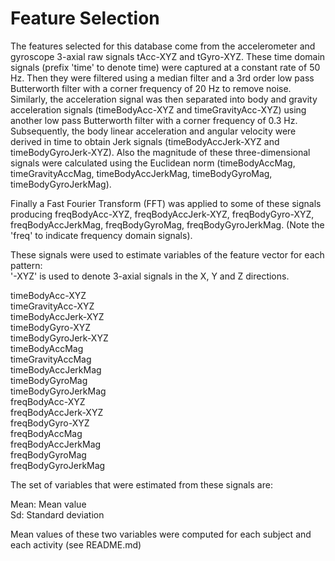 Feature Selection 
=================

The features selected for this database come from the accelerometer and gyroscope 3-axial raw signals tAcc-XYZ and tGyro-XYZ. These time domain signals (prefix 'time' to denote time) were captured at a constant rate of 50 Hz. Then they were filtered using a median filter and a 3rd order low pass Butterworth filter with a corner frequency of 20 Hz to remove noise. Similarly, the acceleration signal was then separated into body and gravity acceleration signals (timeBodyAcc-XYZ and timeGravityAcc-XYZ) using another low pass Butterworth filter with a corner frequency of 0.3 Hz. 
Subsequently, the body linear acceleration and angular velocity were derived in time to obtain Jerk signals (timeBodyAccJerk-XYZ and timeBodyGyroJerk-XYZ). Also the magnitude of these three-dimensional signals were calculated using the Euclidean norm (timeBodyAccMag, timeGravityAccMag, timeBodyAccJerkMag, timeBodyGyroMag, timeBodyGyroJerkMag). 

Finally a Fast Fourier Transform (FFT) was applied to some of these signals producing freqBodyAcc-XYZ, freqBodyAccJerk-XYZ, freqBodyGyro-XYZ, freqBodyAccJerkMag, freqBodyGyroMag, freqBodyGyroJerkMag. (Note the 'freq' to indicate frequency domain signals). 

These signals were used to estimate variables of the feature vector for each pattern:  
'-XYZ' is used to denote 3-axial signals in the X, Y and Z directions.

timeBodyAcc-XYZ  
timeGravityAcc-XYZ  
timeBodyAccJerk-XYZ  
timeBodyGyro-XYZ  
timeBodyGyroJerk-XYZ  
timeBodyAccMag  
timeGravityAccMag  
timeBodyAccJerkMag  
timeBodyGyroMag  
timeBodyGyroJerkMag  
freqBodyAcc-XYZ  
freqBodyAccJerk-XYZ  
freqBodyGyro-XYZ  
freqBodyAccMag  
freqBodyAccJerkMag  
freqBodyGyroMag  
freqBodyGyroJerkMag  

The set of variables that were estimated from these signals are: 

Mean: Mean value  
Sd: Standard deviation  

Mean values of these two variables were computed for each subject and each activity (see README.md)

